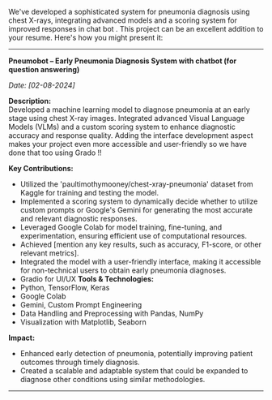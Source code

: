 We've developed a sophisticated system for pneumonia diagnosis using chest X-rays, integrating advanced models and a scoring system for improved responses in chat bot . This project can be an excellent addition to your resume. Here's how you might present it:

---

**Pneumobot – Early Pneumonia Diagnosis System with chatbot (for question answering)**  

*Date: [02-08-2024]*

**Description:**  
Developed a machine learning model to diagnose pneumonia at an early stage using chest X-ray images. Integrated advanced Visual Language Models (VLMs) and a custom scoring system to enhance diagnostic accuracy and response quality. Adding the interface development aspect makes your project even more accessible and user-friendly so we have done that too using Grado !!

**Key Contributions:**
- Utilized the 'paultimothymooney/chest-xray-pneumonia' dataset from Kaggle for training and testing the model.
- Implemented a scoring system to dynamically decide whether to utilize custom prompts or Google's Gemini for generating the most accurate and relevant diagnostic responses.
- Leveraged Google Colab for model training, fine-tuning, and experimentation, ensuring efficient use of computational resources.
- Achieved [mention any key results, such as accuracy, F1-score, or other relevant metrics].
- Integrated the model with a user-friendly interface, making it accessible for non-technical users to obtain early pneumonia diagnoses.
- Gradio for UI/UX
**Tools & Technologies:**
- Python, TensorFlow, Keras
- Google Colab
- Gemini, Custom Prompt Engineering
- Data Handling and Preprocessing with Pandas, NumPy
- Visualization with Matplotlib, Seaborn

**Impact:**
- Enhanced early detection of pneumonia, potentially improving patient outcomes through timely diagnosis.
- Created a scalable and adaptable system that could be expanded to diagnose other conditions using similar methodologies.

---
